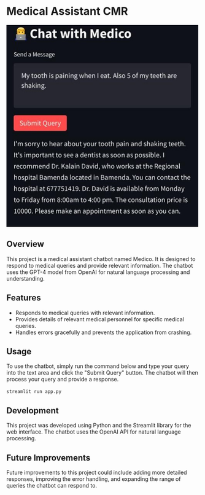 # Medical Assistant CMR

<img src="assets/demo.jpg" alt="App Screenshot" width="500"/>

## Overview
This project is a medical assistant chatbot named Medico. It is designed to respond to medical queries and provide relevant information. The chatbot uses the GPT-4 model from OpenAI for natural language processing and understanding.

## Features
- Responds to medical queries with relevant information.
- Provides details of relevant medical personnel for specific medical queries.
- Handles errors gracefully and prevents the application from crashing.

## Usage
To use the chatbot, simply run the command below and type your query into the text area and click the "Submit Query" button. The chatbot will then process your query and provide a response.

```streamlit run app.py```

## Development
This project was developed using Python and the Streamlit library for the web interface. The chatbot uses the OpenAI API for natural language processing.

## Future Improvements
Future improvements to this project could include adding more detailed responses, improving the error handling, and expanding the range of queries the chatbot can respond to.
